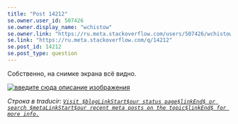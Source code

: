 ```yaml
---
title: "Post 14212"
se.owner.user_id: 507426
se.owner.display_name: "wchistow"
se.owner.link: "https://ru.meta.stackoverflow.com/users/507426/wchistow"
se.link: "https://ru.meta.stackoverflow.com/q/14212"
se.post_id: 14212
se.post_type: question
---
```

<p>Собственно, на снимке экрана всё видно.</p>
<p><a href="https://i.sstatic.net/cc9a5.png" rel="nofollow noreferrer"><img src="https://i.sstatic.net/cc9a5.png" alt="введите сюда описание изображения" /></a></p>
<p><em>Строка в traducir: <a href="https://ru.traducir.win/strings/18835" rel="nofollow noreferrer"><code>Visit $blogLinkStart$our status page$linkEnd$ or search $metaLinkStart$our recent meta posts on the topic$linkEnd$ for more info.</code></a></em></p>
